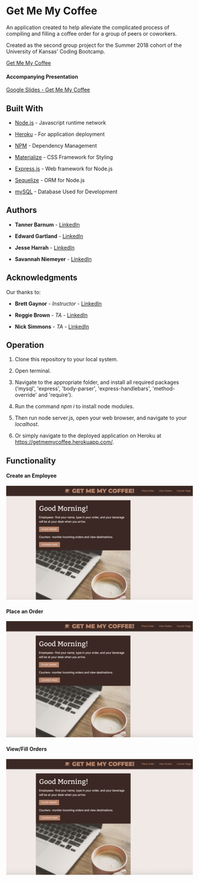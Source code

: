 
# Get Me My Coffee

An application created to help alleviate the complicated process of compiling and filling a coffee order for a group of peers or coworkers.

Created as the second group project for the Summer 2018 cohort of the University of Kansas' Coding Bootcamp.

[Get Me My Coffee](https://getmemycoffee.herokuapp.com/)

#### Accompanying Presentation

[Google Slides - Get Me My Coffee](https://docs.google.com/presentation/d/e/2PACX-1vQt0GrWBJc3R7_u-a6nt1P37fAJ9ey9YBisi3h-MbdkEbo1J3OaGq_bzNkjlbHlgFla7jjqzSlZp15Q/pub?start=false&loop=true&delayms=60000)

## Built With

* [Node.js](https://nodejs.org/en/about/) - Javascript runtime network

* [Heroku](https://www.heroku.com/) - For application deployment

* [NPM](https://www.npmjs.com/) - Dependency Management

* [Materialize](https://materializecss.com/about.html) - CSS Framework for Styling

* [Express.js](https://expressjs.com/) - Web framework for Node.js

* [Sequelize](http://sequelize.readthedocs.io/en/v3/) - ORM for Node.js

* [mySQL](https://www.mysql.com/) - Database Used for Development

## Authors

* **Tanner Barnum** - [LinkedIn](https://www.linkedin.com/in/tanner-barnum-0b9808162/)

* **Edward Gartland** - [LinkedIn](https://www.linkedin.com/in/edward-gartland-839006163/)

* **Jesse Harrah** - [LinkedIn](https://www.linkedin.com/in/jesse-harrah-b6b7b2152/)

* **Savannah Niemeyer** - [LinkedIn](https://www.linkedin.com/in/savannah-niemeyer-20579874/)

## Acknowledgments

Our thanks to:

* **Brett Gaynor** - *Instructor* - [LinkedIn](https://www.linkedin.com/in/brett-gaynor-4022592b/)

* **Reggie Brown** - *TA* - [LinkedIn](https://www.linkedin.com/in/reggie-brown/)

* **Nick Simmons** - *TA* - [LinkedIn](https://www.linkedin.com/in/nick-simmons-ph-d-7b483550/)

## Operation

1) Clone this repository to your local system.

2) Open terminal.

3) Navigate to the appropriate folder, and install all required packages ('mysql', 'express', 'body-parser', 'express-handlebars', 'method-override' and 'require'). 

4) Run the command *npm i* to install node modules.

5) Then run node server.js, open your web browser, and navigate to your *localhost*.

6) Or simply navigate to the deployed application on Heroku at https://getmemycoffee.herokuapp.com/.


## Functionality

#### Create an Employee

![Output Sample](https://github.com/EGartland/Group-Project-2/blob/master/public/styles/CreateEmployee.gif)

#### Place an Order

![Output Sample](https://github.com/EGartland/Group-Project-2/blob/master/public/styles/PlaceOrder.gif)

#### View/Fill Orders

![Output Sample](https://github.com/EGartland/Group-Project-2/blob/master/public/styles/Courier.gif)
